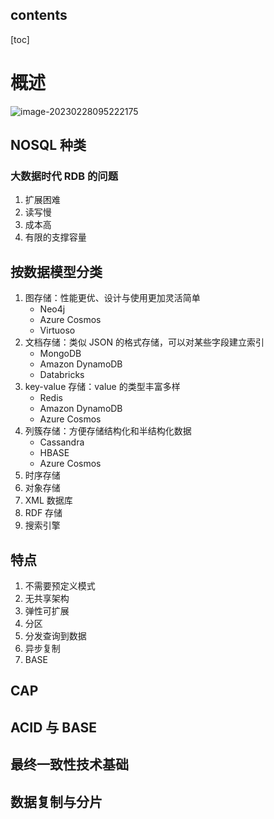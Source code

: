 ## contents

[toc]

# 概述

![image-20230228095222175](https://wangleidetuchuang.oss-cn-beijing.aliyuncs.com/img/image-20230228095222175.png)

## NOSQL 种类

### 大数据时代 RDB 的问题

1. 扩展困难
2. 读写慢
3. 成本高
4. 有限的支撑容量

## 按数据模型分类

1. 图存储：性能更优、设计与使用更加灵活简单
   - Neo4j
   - Azure Cosmos
   - Virtuoso
2. 文档存储：类似 JSON 的格式存储，可以对某些字段建立索引
   - MongoDB
   - Amazon DynamoDB
   - Databricks
3. key-value 存储：value 的类型丰富多样
   - Redis
   - Amazon DynamoDB
   - Azure Cosmos
4. 列簇存储：方便存储结构化和半结构化数据
   - Cassandra
   - HBASE
   - Azure Cosmos
5. 时序存储
6. 对象存储
7. XML 数据库
8. RDF 存储
9. 搜索引擎

## 特点

1. 不需要预定义模式
2. 无共享架构
3. 弹性可扩展
4. 分区
5. 分发查询到数据
6. 异步复制
7. BASE

## CAP





## ACID 与 BASE



## 最终一致性技术基础



## 数据复制与分片

